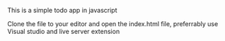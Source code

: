 This is a simple todo app in javascript

Clone the file to your editor and open the index.html file, preferrably use Visual studio and live server extension
